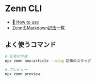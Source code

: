 # Zenn CLI

* [📘 How to use](https://zenn.dev/zenn/articles/zenn-cli-guide)
* [ZennのMarkdown記法一覧](https://zenn.dev/zenn/articles/markdown-guide)

## よく使うコマンド

```bash
# 記事の作成
npx zenn new:article --slug 記事のスラッグ

# プレビュー
npx zenn preview
```
